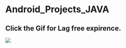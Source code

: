 # Android_Projects_JAVA

## Click the Gif for Lag free expirence.
<img src="TIC_TAC_TOE-MultiActivity/ZJ6VmQB8iB.gif?raw=true">


